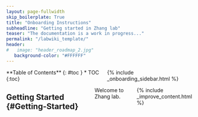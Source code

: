```yaml
---
layout: page-fullwidth
skip_boilerplate: True
title: "Onboarding Instructions"
subheadline: "Getting started in Zhang lab"
teaser: "The documentation is a work in progress..."
permalink: "/labwiki_template/"
header:
#   image: "header_roadmap_2.jpg"
   background-color: "#FFFFFF"
---
```

<div class="row">
<div class="medium-3 columns" markdown="1">
<div class="panel radius" markdown="1">
**Table of Contents**
{: #toc }
*  TOC
{:toc}
</div>
{% include _onboarding_sidebar.html %}
</div><!-- /.medium-4.columns -->



<div class="medium-9 columns" markdown="1">

## Getting Started   {#Getting-Started}
Welcome to Zhang lab. 

{% include _improve_content.html %}
</div>
